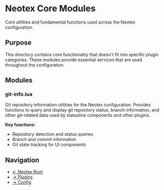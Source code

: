# Neotex Core Modules

Core utilities and fundamental functions used across the Neotex configuration.

## Purpose

This directory contains core functionality that doesn't fit into specific plugin categories. These modules provide essential services that are used throughout the configuration.

## Modules

### git-info.lua

Git repository information utilities for the Neotex configuration. Provides functions to query and display git repository status, branch information, and other git-related data used by statusline components and other plugins.

**Key functions**:
- Repository detection and status queries
- Branch and commit information
- Git state tracking for UI components

## Navigation

- [← Neotex Root](../README.md)
- [→ Plugins](../plugins/README.md)
- [→ Config](../config/README.md)
